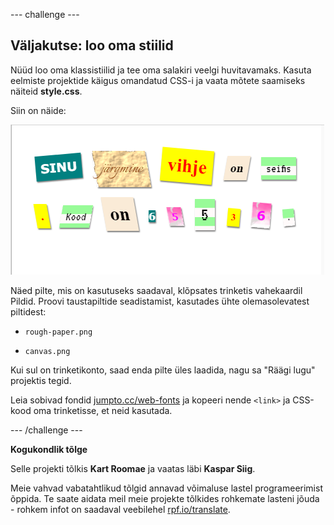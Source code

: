 --- challenge ---

## Väljakutse: loo oma stiilid

Nüüd loo oma klassistiilid ja tee oma salakiri veelgi huvitavamaks. Kasuta eelmiste projektide käigus omandatud CSS-i ja vaata mõtete saamiseks näiteid **style.css**.

Siin on näide:

![kuvatõmmis](images/letter-fonts-challenge3.png)

Näed pilte, mis on kasutuseks saadaval, klõpsates trinketis vahekaardil Pildid. Proovi taustapiltide seadistamist, kasutades ühte olemasolevatest piltidest:

+ `rough-paper.png`

+ `canvas.png`

Kui sul on trinketikonto, saad enda pilte üles laadida, nagu sa "Räägi lugu" projektis tegid.

Leia sobivad fondid <a href="http://jumpto.cc/web-fonts" target="_blank">jumpto.cc/web-fonts</a> ja kopeeri nende `<link>` ja CSS-kood oma trinketisse, et neid kasutada.

--- /challenge ---


**Kogukondlik tõlge**

Selle projekti tõlkis **Kart Roomae** ja vaatas läbi **Kaspar Siig**.

Meie vahvad vabatahtlikud tõlgid annavad võimaluse lastel programeerimist õppida. Te saate aidata meil meie projekte tõlkides rohkemate lasteni jõuda - rohkem infot on saadaval veebilehel [rpf.io/translate](https://rpf.io/translate). 